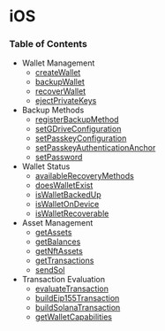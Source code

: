 # iOS

### Table of Contents

* Wallet Management
  * [createWallet](createwallet.md)
  * [backupWallet](backupwallet.md)
  * [recoverWallet](recoverwallet.md)
  * [ejectPrivateKeys](ejectprivatekeys.md)
* Backup Methods
  * [registerBackupMethod](registerbackupmethod.md)
  * [setGDriveConfiguration](setgdriveconfiguration.md)
  * [setPasskeyConfiguration](setpasskeyconfiguration.md)
  * [setPasskeyAuthenticationAnchor](setpasskeyauthenticationanchor.md)
  * [setPassword](setpassword.md)
* Wallet Status
  * [availableRecoveryMethods](availablerecoverymethods.md)
  * [doesWalletExist](doeswalletexist.md)
  * [isWalletBackedUp](iswalletbackedup.md)
  * [isWalletOnDevice](iswalletondevice.md)
  * [isWalletRecoverable](iswalletrecoverable.md)
* Asset Management
  * [getAssets](getassets.md)
  * [getBalances](getbalances.md)
  * [getNftAssets](getnftassets.md)
  * [getTransactions](gettransactions.md)
  * [sendSol](sendsol.md)
* Transaction Evaluation
  * [evaluateTransaction](evaluatetransaction.md)
  * [buildEip155Transaction](buildeip155transaction.md)
  * [buildSolanaTransaction](buildsolanatransaction.md)
  * [getWalletCapabilities](getwalletcapabilities.md)

